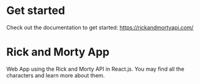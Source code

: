 # Get started

Check out the documentation to get started: https://rickandmortyapi.com/

# Rick and Morty App

Web App using the Rick and Morty API in React.js. You may find all the
characters and learn more about them.
